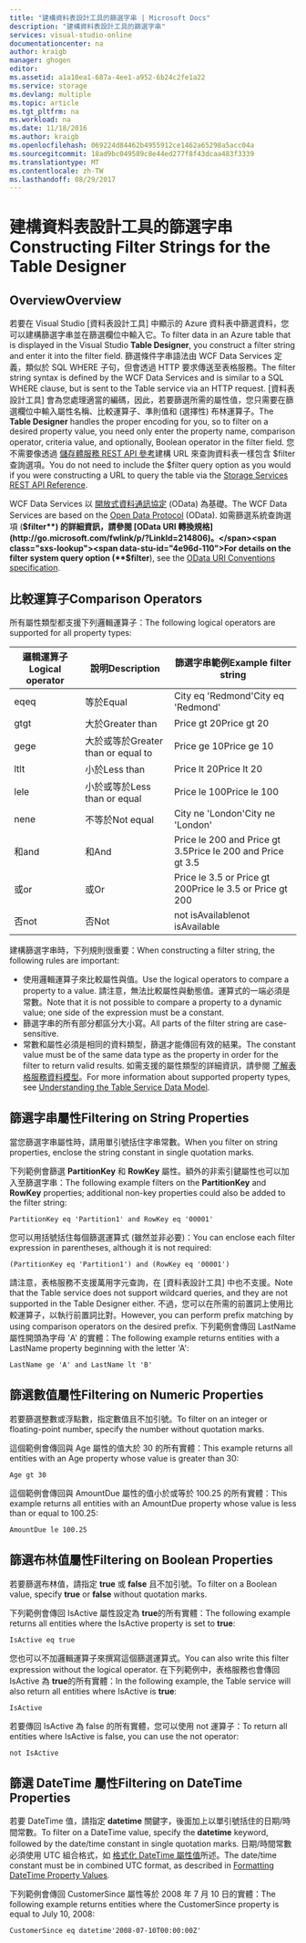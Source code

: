 ```yaml
---
title: "建構資料表設計工具的篩選字串 | Microsoft Docs"
description: "建構資料表設計工具的篩選字串"
services: visual-studio-online
documentationcenter: na
author: kraigb
manager: ghogen
editor: 
ms.assetid: a1a10ea1-687a-4ee1-a952-6b24c2fe1a22
ms.service: storage
ms.devlang: multiple
ms.topic: article
ms.tgt_pltfrm: na
ms.workload: na
ms.date: 11/18/2016
ms.author: kraigb
ms.openlocfilehash: 069224d84462b4955912ce1462a65298a5acc04a
ms.sourcegitcommit: 18ad9bc049589c8e44ed277f8f43dcaa483f3339
ms.translationtype: MT
ms.contentlocale: zh-TW
ms.lasthandoff: 08/29/2017
---
```

# <a name="constructing-filter-strings-for-the-table-designer"></a><span data-ttu-id="4e96d-103">建構資料表設計工具的篩選字串</span><span class="sxs-lookup"><span data-stu-id="4e96d-103">Constructing Filter Strings for the Table Designer</span></span>
## <a name="overview"></a><span data-ttu-id="4e96d-104">Overview</span><span class="sxs-lookup"><span data-stu-id="4e96d-104">Overview</span></span>
<span data-ttu-id="4e96d-105">若要在 Visual Studio [資料表設計工具] 中顯示的 Azure 資料表中篩選資料，您可以建構篩選字串並在篩選欄位中輸入它。</span><span class="sxs-lookup"><span data-stu-id="4e96d-105">To filter data in an Azure table that is displayed in the Visual Studio **Table Designer**, you construct a filter string and enter it into the filter field.</span></span> <span data-ttu-id="4e96d-106">篩選條件字串語法由 WCF Data Services 定義，類似於 SQL WHERE 子句，但會透過 HTTP 要求傳送至表格服務。</span><span class="sxs-lookup"><span data-stu-id="4e96d-106">The filter string syntax is defined by the WCF Data Services and is similar to a SQL WHERE clause, but is sent to the Table service via an HTTP request.</span></span> <span data-ttu-id="4e96d-107">[資料表設計工具]  會為您處理適當的編碼，因此，若要篩選所需的屬性值，您只需要在篩選欄位中輸入屬性名稱、比較運算子、準則值和 (選擇性) 布林運算子。</span><span class="sxs-lookup"><span data-stu-id="4e96d-107">The **Table Designer** handles the proper encoding for you, so to filter on a desired property value, you need only enter the property name, comparison operator, criteria value, and optionally, Boolean operator in the filter field.</span></span> <span data-ttu-id="4e96d-108">您不需要像透過 [儲存體服務 REST API 參考](http://go.microsoft.com/fwlink/p/?LinkId=400447)建構 URL 來查詢資料表一樣包含 $filter 查詢選項。</span><span class="sxs-lookup"><span data-stu-id="4e96d-108">You do not need to include the $filter query option as you would if you were constructing a URL to query the table via the [Storage Services REST API Reference](http://go.microsoft.com/fwlink/p/?LinkId=400447).</span></span>

<span data-ttu-id="4e96d-109">WCF Data Services 以 [開放式資料通訊協定](http://go.microsoft.com/fwlink/p/?LinkId=214805) (OData) 為基礎。</span><span class="sxs-lookup"><span data-stu-id="4e96d-109">The WCF Data Services are based on the [Open Data Protocol](http://go.microsoft.com/fwlink/p/?LinkId=214805) (OData).</span></span> <span data-ttu-id="4e96d-110">如需篩選系統查詢選項 (**$filter**) 的詳細資訊，請參閱 [OData URI 轉換規格](http://go.microsoft.com/fwlink/p/?LinkId=214806)。</span><span class="sxs-lookup"><span data-stu-id="4e96d-110">For details on the filter system query option (**$filter**), see the [OData URI Conventions specification](http://go.microsoft.com/fwlink/p/?LinkId=214806).</span></span>

## <a name="comparison-operators"></a><span data-ttu-id="4e96d-111">比較運算子</span><span class="sxs-lookup"><span data-stu-id="4e96d-111">Comparison Operators</span></span>
<span data-ttu-id="4e96d-112">所有屬性類型都支援下列邏輯運算子：</span><span class="sxs-lookup"><span data-stu-id="4e96d-112">The following logical operators are supported for all property types:</span></span>

| <span data-ttu-id="4e96d-113">邏輯運算子</span><span class="sxs-lookup"><span data-stu-id="4e96d-113">Logical operator</span></span> | <span data-ttu-id="4e96d-114">說明</span><span class="sxs-lookup"><span data-stu-id="4e96d-114">Description</span></span> | <span data-ttu-id="4e96d-115">篩選字串範例</span><span class="sxs-lookup"><span data-stu-id="4e96d-115">Example filter string</span></span> |
| --- | --- | --- |
| <span data-ttu-id="4e96d-116">eq</span><span class="sxs-lookup"><span data-stu-id="4e96d-116">eq</span></span> |<span data-ttu-id="4e96d-117">等於</span><span class="sxs-lookup"><span data-stu-id="4e96d-117">Equal</span></span> |<span data-ttu-id="4e96d-118">City eq 'Redmond'</span><span class="sxs-lookup"><span data-stu-id="4e96d-118">City eq 'Redmond'</span></span> |
| <span data-ttu-id="4e96d-119">gt</span><span class="sxs-lookup"><span data-stu-id="4e96d-119">gt</span></span> |<span data-ttu-id="4e96d-120">大於</span><span class="sxs-lookup"><span data-stu-id="4e96d-120">Greater than</span></span> |<span data-ttu-id="4e96d-121">Price gt 20</span><span class="sxs-lookup"><span data-stu-id="4e96d-121">Price gt 20</span></span> |
| <span data-ttu-id="4e96d-122">ge</span><span class="sxs-lookup"><span data-stu-id="4e96d-122">ge</span></span> |<span data-ttu-id="4e96d-123">大於或等於</span><span class="sxs-lookup"><span data-stu-id="4e96d-123">Greater than or equal to</span></span> |<span data-ttu-id="4e96d-124">Price ge 10</span><span class="sxs-lookup"><span data-stu-id="4e96d-124">Price ge 10</span></span> |
| <span data-ttu-id="4e96d-125">lt</span><span class="sxs-lookup"><span data-stu-id="4e96d-125">lt</span></span> |<span data-ttu-id="4e96d-126">小於</span><span class="sxs-lookup"><span data-stu-id="4e96d-126">Less than</span></span> |<span data-ttu-id="4e96d-127">Price lt 20</span><span class="sxs-lookup"><span data-stu-id="4e96d-127">Price lt 20</span></span> |
| <span data-ttu-id="4e96d-128">le</span><span class="sxs-lookup"><span data-stu-id="4e96d-128">le</span></span> |<span data-ttu-id="4e96d-129">小於或等於</span><span class="sxs-lookup"><span data-stu-id="4e96d-129">Less than or equal</span></span> |<span data-ttu-id="4e96d-130">Price le 100</span><span class="sxs-lookup"><span data-stu-id="4e96d-130">Price le 100</span></span> |
| <span data-ttu-id="4e96d-131">ne</span><span class="sxs-lookup"><span data-stu-id="4e96d-131">ne</span></span> |<span data-ttu-id="4e96d-132">不等於</span><span class="sxs-lookup"><span data-stu-id="4e96d-132">Not equal</span></span> |<span data-ttu-id="4e96d-133">City ne 'London'</span><span class="sxs-lookup"><span data-stu-id="4e96d-133">City ne 'London'</span></span> |
| <span data-ttu-id="4e96d-134">和</span><span class="sxs-lookup"><span data-stu-id="4e96d-134">and</span></span> |<span data-ttu-id="4e96d-135">和</span><span class="sxs-lookup"><span data-stu-id="4e96d-135">And</span></span> |<span data-ttu-id="4e96d-136">Price le 200 and Price gt 3.5</span><span class="sxs-lookup"><span data-stu-id="4e96d-136">Price le 200 and Price gt 3.5</span></span> |
| <span data-ttu-id="4e96d-137">或</span><span class="sxs-lookup"><span data-stu-id="4e96d-137">or</span></span> |<span data-ttu-id="4e96d-138">或</span><span class="sxs-lookup"><span data-stu-id="4e96d-138">Or</span></span> |<span data-ttu-id="4e96d-139">Price le 3.5 or Price gt 200</span><span class="sxs-lookup"><span data-stu-id="4e96d-139">Price le 3.5 or Price gt 200</span></span> |
| <span data-ttu-id="4e96d-140">否</span><span class="sxs-lookup"><span data-stu-id="4e96d-140">not</span></span> |<span data-ttu-id="4e96d-141">否</span><span class="sxs-lookup"><span data-stu-id="4e96d-141">Not</span></span> |<span data-ttu-id="4e96d-142">not isAvailable</span><span class="sxs-lookup"><span data-stu-id="4e96d-142">not isAvailable</span></span> |

<span data-ttu-id="4e96d-143">建構篩選字串時，下列規則很重要：</span><span class="sxs-lookup"><span data-stu-id="4e96d-143">When constructing a filter string, the following rules are important:</span></span>

* <span data-ttu-id="4e96d-144">使用邏輯運算子來比較屬性與值。</span><span class="sxs-lookup"><span data-stu-id="4e96d-144">Use the logical operators to compare a property to a value.</span></span> <span data-ttu-id="4e96d-145">請注意，無法比較屬性與動態值。運算式的一端必須是常數。</span><span class="sxs-lookup"><span data-stu-id="4e96d-145">Note that it is not possible to compare a property to a dynamic value; one side of the expression must be a constant.</span></span>
* <span data-ttu-id="4e96d-146">篩選字串的所有部分都區分大小寫。</span><span class="sxs-lookup"><span data-stu-id="4e96d-146">All parts of the filter string are case-sensitive.</span></span>
* <span data-ttu-id="4e96d-147">常數和屬性必須是相同的資料類型，篩選才能傳回有效的結果。</span><span class="sxs-lookup"><span data-stu-id="4e96d-147">The constant value must be of the same data type as the property in order for the filter to return valid results.</span></span> <span data-ttu-id="4e96d-148">如需支援的屬性類型的詳細資訊，請參閱 [了解表格服務資料模型](http://go.microsoft.com/fwlink/p/?LinkId=400448)。</span><span class="sxs-lookup"><span data-stu-id="4e96d-148">For more information about supported property types, see [Understanding the Table Service Data Model](http://go.microsoft.com/fwlink/p/?LinkId=400448).</span></span>

## <a name="filtering-on-string-properties"></a><span data-ttu-id="4e96d-149">篩選字串屬性</span><span class="sxs-lookup"><span data-stu-id="4e96d-149">Filtering on String Properties</span></span>
<span data-ttu-id="4e96d-150">當您篩選字串屬性時，請用單引號括住字串常數。</span><span class="sxs-lookup"><span data-stu-id="4e96d-150">When you filter on string properties, enclose the string constant in single quotation marks.</span></span>

<span data-ttu-id="4e96d-151">下列範例會篩選 **PartitionKey** 和 **RowKey** 屬性。額外的非索引鍵屬性也可以加入至篩選字串：</span><span class="sxs-lookup"><span data-stu-id="4e96d-151">The following example filters on the **PartitionKey** and **RowKey** properties; additional non-key properties could also be added to the filter string:</span></span>

    PartitionKey eq 'Partition1' and RowKey eq '00001'

<span data-ttu-id="4e96d-152">您可以用括號括住每個篩選運算式 (雖然並非必要)：</span><span class="sxs-lookup"><span data-stu-id="4e96d-152">You can enclose each filter expression in parentheses, although it is not required:</span></span>

    (PartitionKey eq 'Partition1') and (RowKey eq '00001')

<span data-ttu-id="4e96d-153">請注意，表格服務不支援萬用字元查詢，在 [資料表設計工具] 中也不支援。</span><span class="sxs-lookup"><span data-stu-id="4e96d-153">Note that the Table service does not support wildcard queries, and they are not supported in the Table Designer either.</span></span> <span data-ttu-id="4e96d-154">不過，您可以在所需的前置詞上使用比較運算子，以執行前置詞比對。</span><span class="sxs-lookup"><span data-stu-id="4e96d-154">However, you can perform prefix matching by using comparison operators on the desired prefix.</span></span> <span data-ttu-id="4e96d-155">下列範例會傳回 LastName 屬性開頭為字母 'A' 的實體：</span><span class="sxs-lookup"><span data-stu-id="4e96d-155">The following example returns entities with a LastName property beginning with the letter 'A':</span></span>

    LastName ge 'A' and LastName lt 'B'

## <a name="filtering-on-numeric-properties"></a><span data-ttu-id="4e96d-156">篩選數值屬性</span><span class="sxs-lookup"><span data-stu-id="4e96d-156">Filtering on Numeric Properties</span></span>
<span data-ttu-id="4e96d-157">若要篩選整數或浮點數，指定數值且不加引號。</span><span class="sxs-lookup"><span data-stu-id="4e96d-157">To filter on an integer or floating-point number, specify the number without quotation marks.</span></span>

<span data-ttu-id="4e96d-158">這個範例會傳回與 Age 屬性的值大於 30 的所有實體：</span><span class="sxs-lookup"><span data-stu-id="4e96d-158">This example returns all entities with an Age property whose value is greater than 30:</span></span>

    Age gt 30

<span data-ttu-id="4e96d-159">這個範例會傳回與 AmountDue 屬性的值小於或等於 100.25 的所有實體：</span><span class="sxs-lookup"><span data-stu-id="4e96d-159">This example returns all entities with an AmountDue property whose value is less than or equal to 100.25:</span></span>

    AmountDue le 100.25

## <a name="filtering-on-boolean-properties"></a><span data-ttu-id="4e96d-160">篩選布林值屬性</span><span class="sxs-lookup"><span data-stu-id="4e96d-160">Filtering on Boolean Properties</span></span>
<span data-ttu-id="4e96d-161">若要篩選布林值，請指定 **true** 或 **false** 且不加引號。</span><span class="sxs-lookup"><span data-stu-id="4e96d-161">To filter on a Boolean value, specify **true** or **false** without quotation marks.</span></span>

<span data-ttu-id="4e96d-162">下列範例會傳回 IsActive 屬性設定為 **true**的所有實體：</span><span class="sxs-lookup"><span data-stu-id="4e96d-162">The following example returns all entities where the IsActive property is set to **true**:</span></span>

    IsActive eq true

<span data-ttu-id="4e96d-163">您也可以不加邏輯運算子來撰寫這個篩選運算式。</span><span class="sxs-lookup"><span data-stu-id="4e96d-163">You can also write this filter expression without the logical operator.</span></span> <span data-ttu-id="4e96d-164">在下列範例中，表格服務也會傳回 IsActive 為 **true**的所有實體：</span><span class="sxs-lookup"><span data-stu-id="4e96d-164">In the following example, the Table service will also return all entities where IsActive is **true**:</span></span>

    IsActive

<span data-ttu-id="4e96d-165">若要傳回 IsActive 為 false 的所有實體，您可以使用 not 運算子：</span><span class="sxs-lookup"><span data-stu-id="4e96d-165">To return all entities where IsActive is false, you can use the not operator:</span></span>

    not IsActive

## <a name="filtering-on-datetime-properties"></a><span data-ttu-id="4e96d-166">篩選 DateTime 屬性</span><span class="sxs-lookup"><span data-stu-id="4e96d-166">Filtering on DateTime Properties</span></span>
<span data-ttu-id="4e96d-167">若要 DateTime 值，請指定 **datetime** 關鍵字，後面加上以單引號括住的日期/時間常數。</span><span class="sxs-lookup"><span data-stu-id="4e96d-167">To filter on a DateTime value, specify the **datetime** keyword, followed by the date/time constant in single quotation marks.</span></span> <span data-ttu-id="4e96d-168">日期/時間常數必須使用 UTC 組合格式，如 [格式化 DateTime 屬性值](http://go.microsoft.com/fwlink/p/?LinkId=400449)所述。</span><span class="sxs-lookup"><span data-stu-id="4e96d-168">The date/time constant must be in combined UTC format, as described in [Formatting DateTime Property Values](http://go.microsoft.com/fwlink/p/?LinkId=400449).</span></span>

<span data-ttu-id="4e96d-169">下列範例會傳回 CustomerSince 屬性等於 2008 年 7 月 10 日的實體：</span><span class="sxs-lookup"><span data-stu-id="4e96d-169">The following example returns entities where the CustomerSince property is equal to July 10, 2008:</span></span>

    CustomerSince eq datetime'2008-07-10T00:00:00Z'
